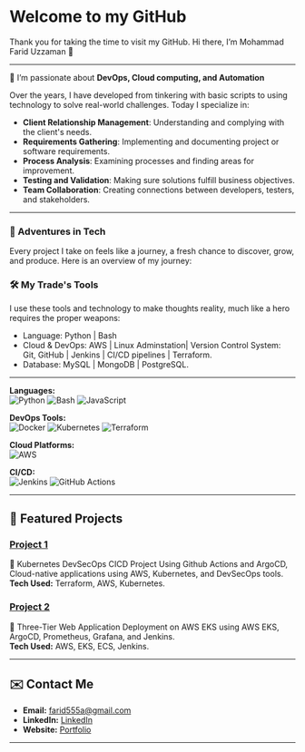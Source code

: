 # Welcome to my GitHub
 Thank you for taking the time to visit my GitHub. Hi there, I’m Mohammad Farid Uzzaman 👋
 
---

👀 I’m passionate about **DevOps, Cloud computing, and Automation**

Over the years, I have developed from tinkering with basic scripts to using technology to solve real-world challenges. Today I specialize in:

-  **Client Relationship Management**: Understanding and complying with the client's needs.
-  **Requirements Gathering**: Implementing and documenting project or software requirements.
-  **Process Analysis**: Examining processes and finding areas for improvement.
-  **Testing and Validation**: Making sure solutions fulfill business objectives.
-  **Team Collaboration**: Creating connections between developers, testers, and stakeholders.
---

### 🚀 Adventures in Tech  
Every project I take on feels like a journey, a fresh chance to discover, grow, and produce. Here is an overview of my journey:

### 🛠️ My Trade's Tools
I use these tools and technology to make thoughts reality, much like a hero requires the proper weapons:

- Language: Python | Bash
- Cloud & DevOps: AWS | Linux Adminstation| Version Control System: Git, GitHub | Jenkins | CI/CD pipelines | Terraform.
- Database: MySQL | MongoDB | PostgreSQL.

---

**Languages:**  
![Python](https://img.shields.io/badge/-Python-3776AB?style=flat-square&logo=python&logoColor=white)
![Bash](https://img.shields.io/badge/-Bash-4EAA25?style=flat-square&logo=gnu-bash&logoColor=white)
![JavaScript](https://img.shields.io/badge/-JavaScript-F7DF1E?style=flat-square&logo=javascript&logoColor=black)

**DevOps Tools:**  
![Docker](https://img.shields.io/badge/-Docker-2496ED?style=flat-square&logo=docker&logoColor=white)
![Kubernetes](https://img.shields.io/badge/-Kubernetes-326CE5?style=flat-square&logo=kubernetes&logoColor=white)
![Terraform](https://img.shields.io/badge/-Terraform-7B42BC?style=flat-square&logo=terraform&logoColor=white)

**Cloud Platforms:**  
![AWS](https://img.shields.io/badge/-AWS-232F3E?style=flat-square&logo=amazon-aws&logoColor=white)

**CI/CD:**  
![Jenkins](https://img.shields.io/badge/-Jenkins-D24939?style=flat-square&logo=jenkins&logoColor=white)
![GitHub Actions](https://img.shields.io/badge/-GitHub%20Actions-2088FF?style=flat-square&logo=github-actions&logoColor=white)

---

## 🌟 Featured Projects

### [Project 1](https://github.com/farid555/reactjs)
🚀 Kubernetes DevSecOps CICD Project Using Github Actions and ArgoCD, Cloud-native applications using AWS, Kubernetes, and DevSecOps tools.  
**Tech Used:** Terraform, AWS, Kubernetes.  

### [Project 2](https://github.com/farid555/End-to-End-Kubernetes-Three-Tier-DevSecOps-Project)
🚀 Three-Tier Web Application Deployment on AWS EKS using AWS EKS, ArgoCD, Prometheus, Grafana, and Jenkins.  
**Tech Used:** AWS, EKS, ECS, Jenkins.  

---

## ✉️ Contact Me
- **Email:** [farid555a@gmail.com](mailto:farid555a@gmail.com)  
- **LinkedIn:** [LinkedIn](https://www.linkedin.com/in/mohammad-uzzaman-b4a0421b8/)  
- **Website:** [Portfolio](https://portfolio-v1-gules.vercel.app/)  

---



  
